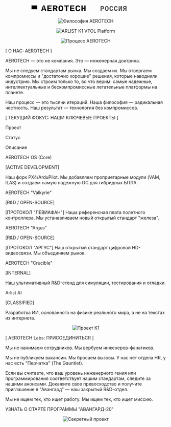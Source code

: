 <p align="center">
<svg width="340" height="35" xmlns="http://www.w3.org/2000/svg">
<rect x="0" y="9" width="18" height="4" fill="https://www.google.com/search?q=%23FFFFFF"/>
<rect x="0" y="13" width="18" height="4" fill="https://www.google.com/search?q=%230039A6"/>
<rect x="0" y="17" width="18" height="4" fill="https://www.google.com/search?q=%23D52B1E"/>
<text x="30" y="27"
font-family="'IBM Plex Mono', 'Courier New', Courier, monospace"
font-size="28px"
font-weight="600"
fill="https://www.google.com/search?q=%23FFFFFF"
letter-spacing="1">
AEROTECH
</text>
<text x="215" y="26"
font-family="'IBM Plex Mono', 'Courier New', Courier, monospace"
font-size="22px"
font-weight="600"
fill="https://www.google.com/search?q=%23FFFFFF"
opacity="0.7"
letter-spacing="1">
РОССИЯ
</text>
</svg>
</p>

<p align="center">
<img src="https://i.imgur.com/8Q7O4mZ.png" alt="Философия AEROTECH"/>
</p>

<p align="center">
<img src="https://i.imgur.com/9nF0b1Q.jpeg" alt="ARLIST K1 VTOL Platform"/>
</p>

<p align="center">
<img src="https://i.imgur.com/g0tX81c.png" alt="Процесс AEROTECH"/>
</p>

[ О НАС: AEROTECH ]

AEROTECH — это не компания. Это — инженерная доктрина.

Мы не следуем стандартам рынка. Мы создаем их. Мы отвергаем компромиссы и "достаточно хорошие" решения, которые наводнили индустрию. Мы строим только то, во что верим: самые надежные, интеллектуальные и бескомпромиссные летательные платформы на планете.

Наш процесс — это тысячи итераций. Наша философия — радикальная честность. Наш результат — технология без компромиссов.

[ ТЕКУЩИЙ ФОКУС: НАШИ КЛЮЧЕВЫЕ ПРОЕКТЫ ]

Проект

Статус

Описание

AEROTECH OS (Core)

[ACTIVE DEVELOPMENT]

Наш форк PX4/ArduPilot. Мы добавляем проприетарные модули (VAM, ILAS) и создаем самую надежную ОС для гибридных БПЛА.

AEROTECH "Valkyrie"

[R&D / OPEN-SOURCE]

[ПРОТОКОЛ "ЛЕВИАФАН"] Наша референсная плата полетного контроллера. Мы устанавливаем новый открытый стандарт "железа".

AEROTECH "Argus"

[R&D / OPEN-SOURCE]

[ПРОТОКОЛ "АРГУС"] Наш открытый стандарт цифровой HD-видеосвязи. Мы объединяем рынок.

AEROTECH "Crucible"

[INTERNAL]

Наш ультимативный R&D-стенд для симуляции, тестирования и отладки.

Arlist AI

[CLASSIFIED]

Разработка ИИ, основанного на физике реального мира, а не на текстах из интернета.

<p align="center">
<img src="https://i.imgur.com/gJ8zK3W.png" alt="Проект K1"/>
</p>

[ AEROTECH Labs: ПРИСОЕДИНИТЬСЯ ]

Мы не нанимаем сотрудников. Мы вербуем инженеров-фанатиков.

Мы не публикуем вакансии. Мы бросаем вызовы. У нас нет отдела HR, у нас есть "Перчатка" (The Gauntlet).

Если вы считаете, что ваш уровень инженерного гения или программирования соответствует нашим стандартам, следите за нашими анонсами. Докажите свое превосходство и получите приглашение в "Авангард" — наш закрытый R&D-отдел.

Мы не ищем тех, кто ищет работу. Мы ищем тех, кто ищет миссию.

УЗНАТЬ О СТАРТЕ ПРОГРАММЫ "АВАНГАРД-20"

<p align="center">
<img src="https://i.imgur.com/vHqgS4L.png" alt="Секретный проект"/>
</p>
